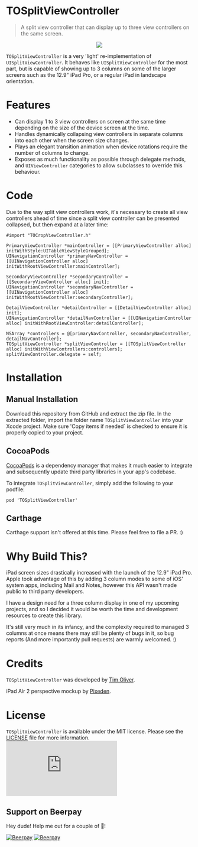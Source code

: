 # TOSplitViewController
> A split view controller that can display up to three view controllers on the same screen.

<p align="center">
<img src="https://raw.githubusercontent.com/timoliver/tosplitviewcontroller/master/screenshot.jpg" style="margin:0 auto" />
</p>

`TOSplitViewController` is a very 'light' re-implementation of `UISplitViewController`. It behaves like `UISplitViewController` for the most part, but is capable of showing up to 3 columns on some of the larger screens such as the 12.9" iPad Pro, or a regular iPad in landscape orientation.

# Features
* Can display 1 to 3 view controllers on screen at the same time depending on the size of the device screen at the time.
* Handles dynamically collapsing view controllers in separate columns into each other when the screen size changes.
* Plays an elegant transition animation when device rotations require the number of columns to change.
* Exposes as much functionality as possible through delegate methods, and `UIViewController` categories to allow subclasses to override this behaviour.

# Code
Due to the way split view controllers work, it's necessary to create all view controllers ahead of time since a split view controller can be presented collapsed, but then expand at a later time:

```objc
#import "TOCropViewController.h"

PrimaryViewController *mainController = [[PrimaryViewController alloc] initWithStyle:UITableViewStyleGrouped];
UINavigationController *primaryNavController = [[UINavigationController alloc] initWithRootViewController:mainController];

SecondaryViewController *secondaryController = [[SecondaryViewController alloc] init];
UINavigationController *secondaryNavController = [[UINavigationController alloc] initWithRootViewController:secondaryController];

DetailViewController *detailController = [[DetailViewController alloc] init];
UINavigationController *detailNavController = [[UINavigationController alloc] initWithRootViewController:detailController];

NSArray *controllers = @[primaryNavController, secondaryNavController, detailNavController];
TOSplitViewController *splitViewController = [[TOSplitViewController alloc] initWithViewControllers:controllers];
splitViewController.delegate = self;
```

# Installation

## Manual Installation

Download this repository from GitHub and extract the zip file. In the extracted folder, import the folder name `TOSplitViewController` into your Xcode project. Make sure 'Copy items if needed` is checked to ensure it is properly copied to your project.

## CocoaPods

[CocoaPods](https://cocoapods.org) is a dependency manager that makes it much easier to integrate and subsequently update third party libraries in your app's codebase.

To integrate `TOSplitViewController`, simply add the following to your podfile:

```
pod 'TOSplitViewController'
```

## Carthage

Carthage support isn't offered at this time. Please feel free to file a PR. :)

# Why Build This?

iPad screen sizes drastically increased with the launch of the 12.9" iPad Pro. Apple took advantage of this by adding 3 column modes to some of iOS' system apps, including Mail and Notes, however this API wasn't made public to third party developers.

I have a design need for a three column display in one of my upcoming projects, and so I decided it would be worth the time and development resources to create this library.

It's still very much in its infancy, and the complexity required to managed 3 columns at once means there may still be plenty of bugs in it, so bug reports (And more importantly pull requests) are warmly welcomed. :)

# Credits

`TOSplitViewController` was developed by [Tim Oliver](http://twitter.com/TimOliverAU).

iPad Air 2 perspective mockup by [Pixeden](http://pixeden.com).

# License

`TOSplitViewController` is available under the MIT license. Please see the [LICENSE](LICENSE) file for more information. ![analytics](https://ga-beacon.appspot.com/UA-5643664-16/TOSplitViewController/README.md?pixel)

## Support on Beerpay
Hey dude! Help me out for a couple of :beers:!

[![Beerpay](https://beerpay.io/TimOliver/TOSplitViewController/badge.svg?style=beer-square)](https://beerpay.io/TimOliver/TOSplitViewController)  [![Beerpay](https://beerpay.io/TimOliver/TOSplitViewController/make-wish.svg?style=flat-square)](https://beerpay.io/TimOliver/TOSplitViewController?focus=wish)
